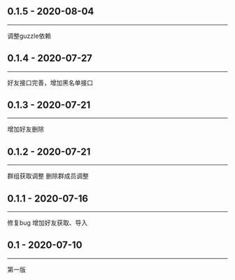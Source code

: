 
## 0.1.5 - 2020-08-04
----
调整guzzle依赖

## 0.1.4 - 2020-07-27
----
好友接口完善，增加黑名单接口

## 0.1.3 - 2020-07-21
----
增加好友删除

## 0.1.2 - 2020-07-21
----
群组获取调整
删除群成员调整

## 0.1.1 - 2020-07-16
----
修复bug
增加好友获取、导入

## 0.1 - 2020-07-10
----
第一版
